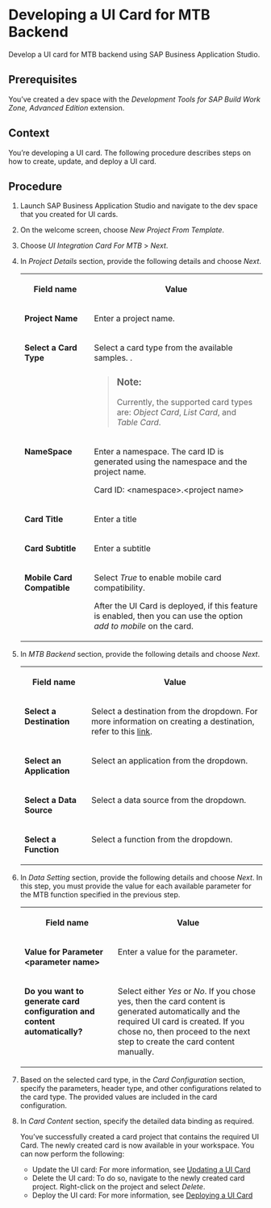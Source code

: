 <!-- loio91d7e7c0b22c4d329abe3a90971f9bfe -->

# Developing a UI Card for MTB Backend

Develop a UI card for MTB backend using SAP Business Application Studio.



<a name="loio91d7e7c0b22c4d329abe3a90971f9bfe__prereq_asx_vwy_wkb"/>

## Prerequisites

You’ve created a dev space with the *Development Tools for SAP Build Work Zone, Advanced Edition* extension.



<a name="loio91d7e7c0b22c4d329abe3a90971f9bfe__context_j4c_lly_ykb"/>

## Context

You’re developing a UI card. The following procedure describes steps on how to create, update, and deploy a UI card.



<a name="loio91d7e7c0b22c4d329abe3a90971f9bfe__steps_k4c_lly_ykb"/>

## Procedure

1.  Launch SAP Business Application Studio and navigate to the dev space that you created for UI cards.

2.  On the welcome screen, choose *New Project From Template*.

3.  Choose *UI Integration Card For MTB* \> *Next*.

4.  In *Project Details* section, provide the following details and choose *Next*.


    <table>
    <tr>
    <th valign="top">

    Field name


    
    </th>
    <th valign="top">

    Value


    
    </th>
    </tr>
    <tr>
    <td valign="top">

    **Project Name**


    
    </td>
    <td valign="top">

    Enter a project name.


    
    </td>
    </tr>
    <tr>
    <td valign="top">

    **Select a Card Type**


    
    </td>
    <td valign="top">

    Select a card type from the available samples. .

    > ### Note:  
    > Currently, the supported card types are: *Object Card*, *List Card*, and *Table Card*.


    
    </td>
    </tr>
    <tr>
    <td valign="top">

    **NameSpace**


    
    </td>
    <td valign="top">

    Enter a namespace. The card ID is generated using the namespace and the project name.

    Card ID: <namespace\>.<project name\>


    
    </td>
    </tr>
    <tr>
    <td valign="top">

    **Card Title**


    
    </td>
    <td valign="top">

    Enter a title


    
    </td>
    </tr>
    <tr>
    <td valign="top">

    **Card Subtitle**


    
    </td>
    <td valign="top">

    Enter a subtitle


    
    </td>
    </tr>
    <tr>
    <td valign="top">

    **Mobile Card Compatible**


    
    </td>
    <td valign="top">

    Select *True* to enable mobile card compatibility.

    After the UI Card is deployed, if this feature is enabled, then you can use the option *add to mobile* on the card.


    
    </td>
    </tr>
    </table>
    
5.  In *MTB Backend* section, provide the following details and choose *Next*.


    <table>
    <tr>
    <th valign="top">

    Field name


    
    </th>
    <th valign="top">

    Value


    
    </th>
    </tr>
    <tr>
    <td valign="top">

    **Select a Destination**


    
    </td>
    <td valign="top">

    Select a destination from the dropdown. For more information on creating a destination, refer to this [link](https://help.sap.com/doc/f53c64b93e5140918d676b927a3cd65b/Cloud/en-US/docs-en/guides/getting-started/mtb/introduction.html).


    
    </td>
    </tr>
    <tr>
    <td valign="top">

    **Select an Application**


    
    </td>
    <td valign="top">

    Select an application from the dropdown.


    
    </td>
    </tr>
    <tr>
    <td valign="top">

    **Select a Data Source**


    
    </td>
    <td valign="top">

    Select a data source from the dropdown.


    
    </td>
    </tr>
    <tr>
    <td valign="top">

    **Select a Function**


    
    </td>
    <td valign="top">

    Select a function from the dropdown.


    
    </td>
    </tr>
    </table>
    
6.  In *Data Setting* section, provide the following details and choose *Next*. In this step, you must provide the value for each available parameter for the MTB function specified in the previous step.


    <table>
    <tr>
    <th valign="top">

    Field name


    
    </th>
    <th valign="top">

    Value


    
    </th>
    </tr>
    <tr>
    <td valign="top">

    **Value for Parameter <parameter name\>**


    
    </td>
    <td valign="top">

    Enter a value for the parameter.


    
    </td>
    </tr>
    <tr>
    <td valign="top">

    **Do you want to generate card configuration and content automatically?**


    
    </td>
    <td valign="top">

    Select either *Yes* or *No*. If you chose yes, then the card content is generated automatically and the required UI card is created. If you chose no, then proceed to the next step to create the card content manually.


    
    </td>
    </tr>
    </table>
    
7.  Based on the selected card type, in the *Card Configuration* section, specify the parameters, header type, and other configurations related to the card type. The provided values are included in the card configuration.

8.  In *Card Content* section, specify the detailed data binding as required.

    You’ve successfully created a card project that contains the required UI Card. The newly created card is now available in your workspace. You can now perform the following:

    -   Update the UI card: For more information, see [Updating a UI Card](updating-a-ui-card-c27069e.md)
    -   Delete the UI card: To do so, navigate to the newly created card project. Right-click on the project and select *Delete*.
    -   Deploy the UI card: For more information, see [Deploying a UI Card](deploying-a-ui-card-35e6049.md)


